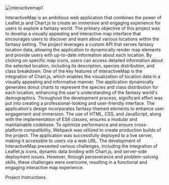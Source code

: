 ![interactivemap1](https://github.com/travisburns/interactiveMap/assets/41456635/a5455d6c-1c5a-4d8e-b0e9-5f1f0a5f9a3f)


InteractiveMap is an ambitious web application that combines the power of Leaflet.js and Chart.js to create an immersive and engaging experience for users to explore a fantasy world. The primary objective of this project was to develop a visually appealing and interactive map interface that encourages users to discover and learn about various locations within the fantasy setting.
The project leverages a custom API that serves fantasy location data, allowing the application to dynamically render map elements and provide users with up-to-date information about each location. By clicking on specific map icons, users can access detailed information about the selected location, including its description, species distribution, and class breakdown.
One of the key features of InteractiveMap is the integration of Chart.js, which enables the visualization of location data in a visually appealing and informative manner. The application dynamically generates donut charts to represent the species and class distribution for each location, enhancing the user's understanding of the fantasy world's demographics.
Throughout the development process, significant effort was put into creating a professional-looking and user-friendly interface. The application's design incorporates fantasy-themed elements to enhance user engagement and immersion. The use of HTML, CSS, and JavaScript, along with the implementation of ES6 classes, ensures a modular and maintainable codebase.
To optimize performance and ensure cross-platform compatibility, Webpack was utilized to create production builds of the project. The application was successfully deployed to a live server, making it accessible to users via a web URL.
The development of InteractiveMap presented various challenges, including the integration of Leaflet.js icons, dynamic data binding with Chart.js, and server-side deployment issues. However, through perseverance and problem-solving skills, these challenges were overcome, resulting in a functional and engaging interactive map experience.



Project Instructions

